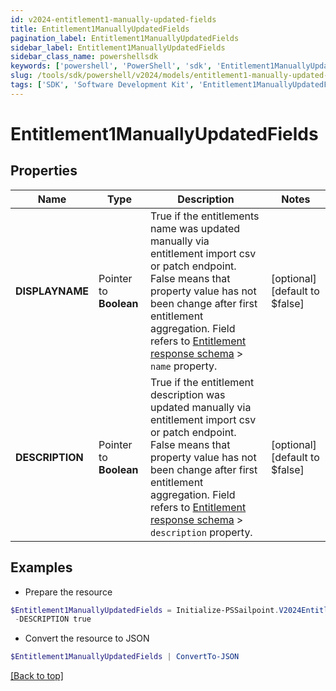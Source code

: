 ```yaml
---
id: v2024-entitlement1-manually-updated-fields
title: Entitlement1ManuallyUpdatedFields
pagination_label: Entitlement1ManuallyUpdatedFields
sidebar_label: Entitlement1ManuallyUpdatedFields
sidebar_class_name: powershellsdk
keywords: ['powershell', 'PowerShell', 'sdk', 'Entitlement1ManuallyUpdatedFields'] 
slug: /tools/sdk/powershell/v2024/models/entitlement1-manually-updated-fields
tags: ['SDK', 'Software Development Kit', 'Entitlement1ManuallyUpdatedFields']
---
```



# Entitlement1ManuallyUpdatedFields

## Properties

Name | Type | Description | Notes
------------ | ------------- | ------------- | -------------
**DISPLAYNAME** |  Pointer to **Boolean** | True if the entitlements name was updated manually via entitlement import csv or patch endpoint.  False means that property value has not been change after first entitlement aggregation. Field refers to [Entitlement response schema](https://developer.sailpoint.com/idn/api/beta/get-entitlement) > `name` property. | [optional] [default to $false]
**DESCRIPTION** |  Pointer to **Boolean** | True if the entitlement description was updated manually via entitlement import csv or patch endpoint.  False means that property value has not been change after first entitlement aggregation. Field refers to [Entitlement response schema](https://developer.sailpoint.com/idn/api/beta/get-entitlement) > `description` property. | [optional] [default to $false]

## Examples

- Prepare the resource
```powershell
$Entitlement1ManuallyUpdatedFields = Initialize-PSSailpoint.V2024Entitlement1ManuallyUpdatedFields  -DISPLAYNAME true `
 -DESCRIPTION true
```

- Convert the resource to JSON
```powershell
$Entitlement1ManuallyUpdatedFields | ConvertTo-JSON
```


[[Back to top]](#) 

